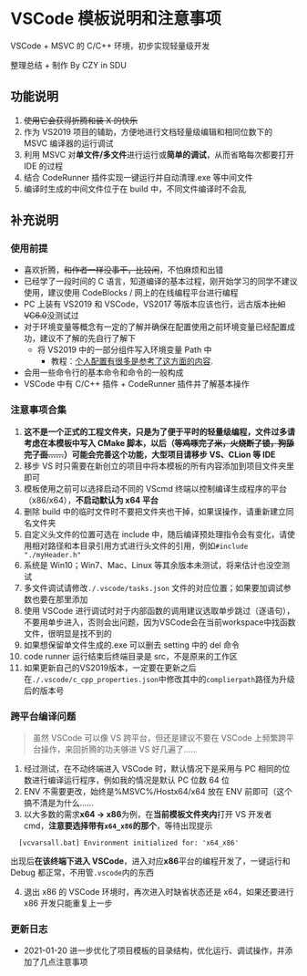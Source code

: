 # VSCode 模板说明和注意事项

VSCode + MSVC 的 C/C++ 环境，初步实现轻量级开发

整理总结 + 制作 By CZY in SDU

## 功能说明

1. ~~使用它会获得折腾和装 X 的快乐~~
2. 作为 VS2019 项目的辅助，方便地进行文档轻量级编辑和相同位数下的 MSVC 编译器的运行调试
3. 利用 MSVC 对**单文件/多文件**进行运行或**简单的调试**，从而省略每次都要打开 IDE 的过程
4. 结合 CodeRunner 插件实现一键运行并自动清理.exe 等中间文件
5. 编译时生成的中间文件位于在 build 中，不同文件编译时不会乱

## 补充说明

### 使用前提

- 喜欢折腾，~~和作者一样没事干，比较闲~~，不怕麻烦和出错
- 已经学了一段时间的 C 语言，知道编译的基本过程，刚开始学习的同学不建议使用，建议使用 CodeBlocks / 网上的在线编程平台进行编程
- PC 上装有 VS2019 和 VSCode，VS2017 等版本应该也行，远古版本~~比如 VC6.0~~没测试过
- 对于环境变量等概念有一定的了解并确保在配置使用之前环境变量已经配置成功，建议不了解的先自行了解下
  - 将 VS2019 中的一部分组件写入环境变量 Path 中
    - 教程：[个人配置有很多是参考了这方面的内容](https://www.jianshu.com/p/486ee30913b7).
- 会用一些命令行的基本命令和命令的一般构成
- VSCode 中有 C/C++ 插件 + CodeRunner 插件并了解基本操作

### 注意事项合集

1. **这不是一个正式的工程文件夹，只是为了便于平时的轻量级编程，文件过多请考虑在本模板中写入 CMake 脚本，以后（~~等鸡啄完了米，火烧断了锁，狗舔完了面……~~）可能会完善这个功能，大型项目请移步 VS、CLion 等 IDE**
2. 移步 VS 时只需要在新创立的项目中将本模板的所有内容添加到项目文件夹里即可
3. 模板使用之前可以选择启动不同的 VScmd 终端以控制编译生成程序的平台（x86/x64），**不启动默认为 x64 平台**
4. 删除 build 中的临时文件时不要把文件夹也干掉，如果误操作，请重新建立同名文件夹
5. 自定义头文件的位置可选在 include 中，随后编译预处理指令会有变化，请使用相对路径和本目录引用方式进行头文件的引用，例如`#include "./myHeader.h"`
6. 系统是 Win10；Win7、Mac、Linux 等其余版本未测试，将来估计也没空测试
7. 多文件调试请修改`./.vscode/tasks.json` 文件的对应位置；如果要加调试参数也要在那里添加
8. 使用 VSCode 进行调试时对于内部函数的调用建议选取单步跳过（逐语句），不要用单步进入，否则会出问题，因为VSCode会在当前workspace中找函数文件，很明显是找不到的
9.  如果想保留单文件生成的.exe 可以删去 setting 中的 del 命令
10. code runner 运行结束后终端目录是 src，不是原来的工作区
11. 如果更新自己的VS2019版本，一定要在更新之后在`./.vscode/c_cpp_properties.json`中修改其中的`complierpath`路径为升级后的版本号

### 跨平台编译问题

> 虽然 VSCode 可以像 VS 跨平台，但还是建议不要在 VSCode 上频繁跨平台操作，来回折腾的功夫够进 VS 好几遍了……

1. 经过测试，在不动终端进入 VSCode 时，默认情况下是采用与 PC 相同的位数进行编译运行程序，例如我的情况是默认 PC 位数 64 位
2. ENV 不需要更改，始终是%MSVC%/Hostx64/x64 放在 ENV 前即可（这个搞不清是为什么……
3. 以大多数的需求**x64 -> x86**为例，在**当前模板文件夹内**打开 VS 开发者 cmd，**注意要选择带有`x64_x86`的那个**，等待出现提示

```shell
  [vcvarsall.bat] Environment initialized for: 'x64_x86'
```

出现后**在该终端下进入 VSCode**，进入对应**x86**平台的编程开发了，一键运行和 Debug 都正常，不用管`.vscode`内的东西

4. 退出 x86 的 VSCode 环境时，再次进入时缺省状态还是 x64，如果还要进行 x86 开发只能重复上一步

### 更新日志

- 2021-01-20 进一步优化了项目模板的目录结构，优化运行、调试操作，并添加了几点注意事项
